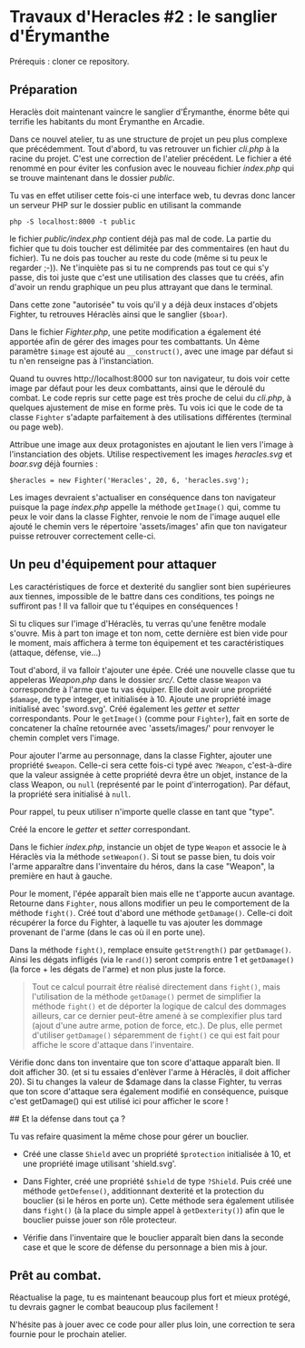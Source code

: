 # Travaux d'Heracles #2 : le sanglier d'Érymanthe

Prérequis : cloner ce repository.

## Préparation

Heraclès doit maintenant vaincre le sanglier d'Érymanthe, énorme bête qui terrifie les habitants du mont Érymanthe en Arcadie.

Dans ce nouvel atelier, tu as une structure de projet un peu plus complexe que précédemment. 
Tout d'abord, tu vas retrouver un fichier *cli.php* à la racine du projet. C'est une correction de l'atelier précédent. Le fichier a été renommé en pour éviter les confusion avec le nouveau fichier *index.php* qui se trouve maintenant dans le dossier *public*. 

Tu vas en effet utiliser cette fois-ci une interface web, tu devras donc lancer un serveur PHP sur le dossier public en utilisant la commande

`php -S localhost:8000 -t public`

le fichier *public/index.php* contient déjà pas mal de code. La partie du fichier que tu dois toucher est délimitée par des commentaires (en haut du fichier). Tu ne dois pas toucher au reste du code (même si tu peux le regarder ;-)). Ne t'inquiète pas si tu ne comprends pas tout ce qui s'y passe, dis toi juste que c'est une utilisation des classes que tu créés, afin d'avoir un rendu graphique un peu plus attrayant que dans le terminal.

Dans cette zone "autorisée" tu vois qu'il y a déjà deux instaces d'objets Fighter, tu retrouves Héraclès ainsi que le sanglier (`$boar`).

Dans le fichier *Fighter.php*, une petite modification a également été apportée afin de gérer des images pour tes combattants. Un 4ème paramètre `$image` est ajouté au `__construct()`, avec une image par défaut si tu n'en renseigne pas à l'instanciation. 

Quand tu ouvres http://localhost:8000 sur ton navigateur, tu dois voir cette image par défaut pour les deux combattants, ainsi que le déroulé du combat. Le code repris sur cette page est très proche de celui du *cli.php*, à quelques ajustement de mise en forme près. Tu vois ici que le code de ta classe `Fighter` s'adapte parfaitement à des utilisations différentes (terminal ou page web).

Attribue une image aux deux protagonistes en ajoutant le lien vers l'image à l'instanciation des objets.
Utilise respectivement les images *heracles.svg* et *boar.svg* déjà fournies :

```
$heracles = new Fighter('Heracles', 20, 6, 'heracles.svg');
```

Les images devraient s'actualiser en conséquence dans ton navigateur puisque la page *index.php* appelle la méthode `getImage()` qui, comme tu peux le voir dans la classe Fighter, renvoie le nom de l'image auquel elle ajouté le chemin vers le répertoire 'assets/images' afin que ton navigateur puisse retrouver correctement celle-ci.

## Un peu d'équipement pour attaquer

Les caractéristiques de force et dexterité du sanglier sont bien supérieures aux tiennes, impossible de le battre dans ces conditions, tes poings ne suffiront pas ! Il va falloir que tu t'équipes en conséquences ! 

Si tu cliques sur l'image d'Héraclès, tu verras qu'une fenêtre modale s'ouvre. Mis à part ton image et ton nom, cette dernière est bien vide pour le moment, mais affichera à terme ton équipement et tes caractéristiques (attaque, défense, vie...)

Tout d'abord, il va falloir t'ajouter une épée. Créé une nouvelle classe que tu appeleras *Weapon.php* dans le dossier *src/*.
Cette classe `Weapon` va correspondre à l'arme que tu vas équiper. Elle doit avoir une propriété `$damage`, de type integer, et initialisée à 10.
Ajoute une propriété image initialisé avec 'sword.svg'. Créé également les *getter* et *setter* correspondants. Pour le `getImage()` (comme pour `Fighter`), fait en sorte de concatener la chaîne retournée avec 'assets/images/' pour renvoyer le chemin complet vers l'image.

Pour ajouter l'arme au personnage, dans la classe Fighter, ajouter une propriété `$weapon`. Celle-ci sera cette fois-ci typé avec  `?Weapon`, c'est-à-dire que la valeur assignée à cette propriété devra être un objet, instance de la class Weapon, ou `null` (représenté par le point d'interrogation). Par défaut, la propriété sera initialisé à `null`. 

Pour rappel, tu peux utiliser n'importe quelle classe en tant que "type". 

Créé la encore le *getter* et *setter* correspondant.

Dans le fichier *index.php*, instancie un objet de type `Weapon` et associe le à Héraclès via la méthode `setWeapon()`. Si tout se passe bien, tu dois voir l'arme apparaître dans l'inventaire du héros, dans la case "Weapon", la première en haut à gauche.

Pour le moment, l'épée apparaît bien mais elle ne t'apporte aucun avantage. Retourne dans `Fighter`, nous allons modifier un peu le comportement de la méthode `fight()`.
Créé tout d'abord une méthode `getDamage()`. Celle-ci doit récupérer la force du Fighter, à laquelle tu vas ajouter les dommage provenant de l'arme (dans le cas où il en porte une).

Dans la méthode `fight()`, remplace ensuite `getStrength()` par `getDamage()`. Ainsi les dégats infligés (via le `rand()`) seront compris entre 1 et `getDamage()` (la force + les dégats de l'arme) et non plus juste la force. 

> Tout ce calcul pourrait être réalisé directement dans `fight()`, mais l'utilisation de la méthode `getDamage()` permet de simplifier la méthode `fight()` et de déporter la logique de calcul des dommages ailleurs, car ce dernier peut-être amené à se complexifier plus tard (ajout d'une autre arme, potion de force, etc.). De plus, elle permet d'utiliser `getDamage()` séparemment de `fight()` ce qui est fait pour affiche le score d'attaque dans l'inventaire.

Vérifie donc dans ton inventaire que ton score d'attaque apparaît bien. Il doit afficher 30. (et si tu essaies d'enlèver l'arme à Héraclès, il doit afficher 20). Si tu changes la valeur de $damage dans la classe Fighter, tu verras que ton score d'attaque sera également modifié en conséquence, puisque c'est getDamage() qui est utilisé ici pour afficher le score ! 

## Et la défense dans tout ça ? 

Tu vas refaire quasiment la même chose pour gérer un bouclier.
- Créé une classe `Shield` avec un propriété `$protection` initialisée à 10, et une propriété image utilisant 'shield.svg'.

- Dans Fighter, créé une propriété `$shield` de type `?Shield`. Puis créé une méthode `getDefense()`, additionnant dexterité et la protection du bouclier (si le héros en porte un). Cette méthode sera également utilisée dans `fight()` (à la place du simple appel à `getDexterity()`) afin que le bouclier puisse jouer son rôle protecteur. 
- Vérifie dans l'inventaire que le bouclier apparaît bien dans la seconde case et que le score de défense du personnage a bien mis à jour.

## Prêt au combat.

Réactualise la page, tu es maintenant beaucoup plus fort et mieux protégé, tu devrais gagner le combat beaucoup plus facilement !

N'hésite pas à jouer avec ce code pour aller plus loin, une correction te sera fournie pour le prochain atelier.